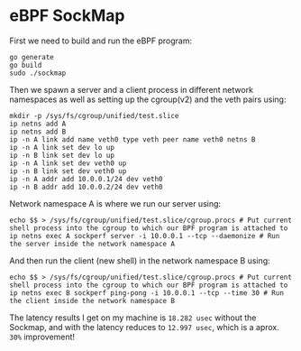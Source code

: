 # eBPF SockMap

First we need to build and run the eBPF program:
```
go generate
go build
sudo ./sockmap
```

Then we spawn a server and a client process in different network namespaces as well as setting up the cgroup(v2) and the veth pairs using:
```
mkdir -p /sys/fs/cgroup/unified/test.slice
ip netns add A
ip netns add B
ip -n A link add name veth0 type veth peer name veth0 netns B
ip -n A link set dev lo up
ip -n B link set dev lo up
ip -n A link set dev veth0 up
ip -n B link set dev veth0 up
ip -n A addr add 10.0.0.1/24 dev veth0
ip -n B addr add 10.0.0.2/24 dev veth0
```

Network namespace A is where we run our server using:
```
echo $$ > /sys/fs/cgroup/unified/test.slice/cgroup.procs # Put current shell process into the cgroup to which our BPF program is attached to 
ip netns exec A sockperf server -i 10.0.0.1 --tcp --daemonize # Run the server inside the network namespace A
```

And then run the client (new shell) in the network namespace B using:
```
echo $$ > /sys/fs/cgroup/unified/test.slice/cgroup.procs # Put current shell process into the cgroup to which our BPF program is attached to
ip netns exec B sockperf ping-pong -i 10.0.0.1 --tcp --time 30 # Run the client inside the network namespace B
```


The latency results I get on my machine is `18.282 usec` without the Sockmap, and with the latency reduces to `12.997 usec`, which is a aprox. `30%` improvement!
